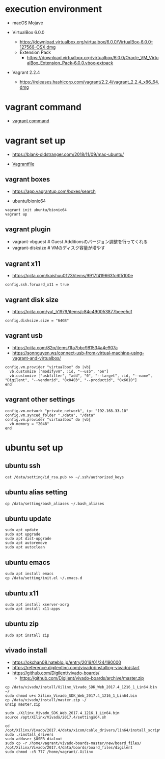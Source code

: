 # execution environment

- macOS Mojave

- VirtualBox 6.0.0
  - https://download.virtualbox.org/virtualbox/6.0.0/VirtualBox-6.0.0-127566-OSX.dmg
  - Extension Pack
    - https://download.virtualbox.org/virtualbox/6.0.0/Oracle_VM_VirtualBox_Extension_Pack-6.0.0.vbox-extpack

- Vagrant 2.2.4
  - https://releases.hashicorp.com/vagrant/2.2.4/vagrant_2.2.4_x86_64.dmg

# vagrant command

- [vagrant command](vagrant_command.md)

# vagrant set up

- https://blank-oldstranger.com/2018/11/09/mac-ubuntu/

- [Vagrantfile](Vagrantfile)

## vagrant boxes

- https://app.vagrantup.com/boxes/search

- ubuntu/bionic64
```
vagrant init ubuntu/bionic64
vagrant up
```

## vagrant plugin

- vagrant-vbguest  # Guest Additionsのバージョン調整を行ってくれる
- vagrant-disksize # VMのディスク容量が増やす

## vagrant x11

- https://qiita.com/kaishuu0123/items/9917f419663fc6f5100e
```
config.ssh.forward_x11 = true
```

## vagrant disk size

- https://qiita.com/yut_h1979/items/c84c490053877beee5c1
```
config.disksize.size = "64GB"
```

## vagrant usb

- https://qiita.com/82p/items/1fa7bbc981534a4e907a
- https://sonnguyen.ws/connect-usb-from-virtual-machine-using-vagrant-and-virtualbox/
```
config.vm.provider "virtualbox" do |vb|
  vb.customize ["modifyvm", :id, "--usb", "on"]
  vb.customize ["usbfilter", "add", "0", "--target", :id, "--name", "Digilent", "--vendorid", "0x0403", "--productid", "0x6010"]
end
```

## vagrant other settings

```
config.vm.network "private_network", ip: "192.168.33.10"
config.vm.synced_folder "./data", "/data"
config.vm.provider "virtualbox" do |vb|
  vb.memory = "2048"
end
```

# ubuntu set up

## ubuntu ssh

```
cat /data/setting/id_rsa.pub >> ~/.ssh/authorized_keys
```

## ubuntu alias setting

```
cp /data/setting/bash_aliases ~/.bash_aliases
```

## ubuntu update

```
sudo apt update
sudo apt upgrade
sudo apt dist-upgrade
sudo apt autoremove 
sudo apt autoclean
```

## ubuntu emacs

```
sudo apt install emacs
cp /data/setting/init.el ~/.emacs.d
```

## ubuntu x11

```
sudo apt install xserver-xorg
sudo apt install x11-apps
```

## ubuntu zip

```
sudo apt install zip
```

## vivado install

- https://okchan08.hateblo.jp/entry/2019/01/24/190000
- https://reference.digilentinc.com/vivado/installing-vivado/start
- https://github.com/Digilent/vivado-boards/
  - https://github.com/Digilent/vivado-boards/archive/master.zip

```
cp /data/vivado/install/Xilinx_Vivado_SDK_Web_2017.4_1216_1_Lin64.bin ~/
sudo chmod u+x Xilinx_Vivado_SDK_Web_2017.4_1216_1_Lin64.bin
cp /data/vivado/install/master.zip ~/
unzip master.zip 

sudo ./Xilinx_Vivado_SDK_Web_2017.4_1216_1_Lin64.bin
source /opt/Xilinx/Vivado/2017.4/settings64.sh

cd /opt/Xilinx/Vivado/2017.4/data/xicom/cable_drivers/lin64/install_script/install_drivers
sudo ./install_drivers
sudo adduser $USER dialout
sudo cp -r /home/vagrant/vivado-boards-master/new/board_files/ /opt/Xilinx/Vivado/2017.4/data/boards/board_files/digilent
sudo chmod -cR 777 /home/vagrant/.Xilinx
```

